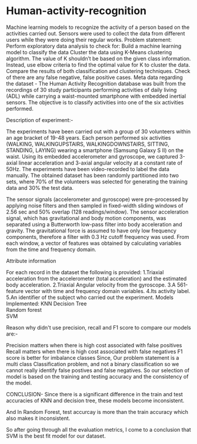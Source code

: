 # Human-activity-recognition
Machine learning models to recognize the activity of a person based on the activities carried out. Sensors were used to collect the data from different users while they were doing their regular works. Problem statement: Perform exploratory data analysis to check for: Build a machine learning model to classify the data Cluster the data using K-Means clustering algorithm. The value of K shouldn’t be based on the given class information. Instead, use elbow criteria to find the optimal value for K to cluster the data. Compare the results of both classification and clustering techniques. Check of there are any false negative, false positive cases.
Meta data regarding the dataset -
The Human Activity Recognition database was built from the recordings of 30 study participants performing activities of daily living (ADL) while carrying a waist-mounted smartphone with embedded inertial sensors. The objective is to classify activities into one of the six activities performed.

Description of experiment:-

The experiments have been carried out with a group of 30 volunteers within an age bracket of 19-48 years. Each person performed six activities (WALKING, WALKINGUPSTAIRS, WALKINGDOWNSTAIRS, SITTING, STANDING, LAYING) wearing a smartphone (Samsung Galaxy S II) on the waist. Using its embedded accelerometer and gyroscope, we captured 3-axial linear acceleration and 3-axial angular velocity at a constant rate of 50Hz. The experiments have been video-recorded to label the data manually. The obtained dataset has been randomly partitioned into two sets, where 70% of the volunteers was selected for generating the training data and 30% the test data.

The sensor signals (accelerometer and gyroscope) were pre-processed by applying noise filters and then sampled in fixed-width sliding windows of 2.56 sec and 50% overlap (128 readings/window). The sensor acceleration signal, which has gravitational and body motion components, was separated using a Butterworth low-pass filter into body acceleration and gravity. The gravitational force is assumed to have only low frequency components, therefore a filter with 0.3 Hz cutoff frequency was used. From each window, a vector of features was obtained by calculating variables from the time and frequency domain.

Attribute information

For each record in the dataset the following is provided: 1.Triaxial acceleration from the accelerometer (total acceleration) and the estimated body acceleration. 2.Triaxial Angular velocity from the gyroscope. 3.A 561-feature vector with time and frequency domain variables. 4.Its activity label. 5.An identifier of the subject who carried out the experiment.
Models Implemented:
KNN	
Decision Tree	
Random forest	
SVM	


Reason why didn't use precision, recall and F1 score to compare our models are:-

Precision matters when there is high cost associated with false positives
Recall matters when there is high cost associated with false negatives
F1 score is better for imbalance classes
Since, Our problem statement is a multi class Classification problem, and not a binary classification so we cannot really identify false postives and false negatives. So our selection of model is based on the training and testing accuracy and the consistency of the model.

CONCLUSION-
Since there is a significant difference in the train and test accuracies of KNN and decision tree, these models become inconsistent.

And In Random Forest, test accurcay is more than the train accuracy which also makes it inconsistent.

So after going through all the evaluation metrics,  I come to a conclusion that SVM is the best fit model for our dataset.
